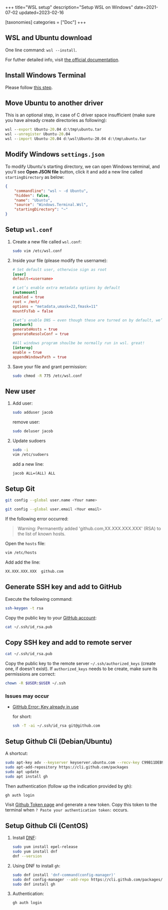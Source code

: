 +++
title="WSL setup"
description="Setup WSL on Windows"
date=2021-07-02
updated=2023-02-16

[taxonomies]
categories = ["Doc"]
+++

## WSL and Ubuntu download

One line command: `wsl --install`.

For futher detailed info, visit [the official documentation](https://docs.microsoft.com/en-us/windows/wsl/install-win10).

## Install Windows Terminal

Please follow [this step](https://learn.microsoft.com/en-us/windows/terminal/install).

## Move Ubuntu to another driver

This is an optional step, in case of C driver space insufficient (make sure you have already create directories as following):

```cmd
wsl --export Ubuntu-20.04 d:\tmp\ubuntu.tar
wsl --unregister Ubuntu-20.04
wsl --import Ubuntu-20.04 d:\wsl\Ubuntu-20.04 d:\tmp\ubuntu.tar
```

## Modify Windows `settings.json`

To modify Ubuntu's starting directory, we can open Windows terminal, and you'll see **Open JSON file** button, click it and add a new line called `startingDirectory` as below:

```json
{
    "commandline": "wsl ~ -d Ubuntu",
    "hidden": false,
    "name": "Ubuntu",
    "source": "Windows.Terminal.Wsl",
    "startingDirectory": "~"
}
```

## Setup `wsl.conf`

1. Create a new file called `wsl.conf`:

   ```sh
   sudo vim /etc/wsl.conf
   ```

1. Inside your file (please modify the username):

   ```conf
   # Set default user, otherwise sign as root
   [user]
   default=<username>

   # Let’s enable extra metadata options by default
   [automount]
   enabled = true
   root = /mnt/
   options = "metadata,umask=22,fmask=11"
   mountFsTab = false

   #Let’s enable DNS – even though these are turned on by default, we’ll specify here just to be explicit.
   [network]
   generateHosts = true
   generateResolvConf = true

   #All windows program shoulbe be normally run in wsl. great!
   [interop]
   enable = true
   appendWindowsPath = true
   ```

1. Save your file and grant permission:

   ```sh
   sudo chmod -R 775 /etc/wsl.conf
   ```

## New user

1. Add user:

   ```sh
   sudo adduser jacob
   ```

   remove user:

   ```sh
   sudo deluser jacob
   ```

1. Update sudoers

   ```sh
   sudo -i
   vim /etc/sudoers
   ```

   add a new line:

   ```txt
   jacob ALL=(ALL) ALL
   ```

## Setup Git

```sh
git config --global user.name <Your name>

git config --global user.email <Your email>
```

If the following error occurred:

> Warning: Permanently added 'github.com,XX.XXX.XXX.XXX' (RSA) to the list of known hosts.

Open the `hosts` file:

```sh
vim /etc/hosts
```

Add add the line:

```sh
XX.XXX.XXX.XXX  github.com
```

## Generate SSH key and add to GitHub

Execute the following command:

```sh
ssh-keygen -t rsa
```

Copy the public key to your [GitHub account](https://github.com/settings/keys):

```sh
cat ~/.ssh/id_rsa.pub
```

## Copy SSH key and add to remote server

```sh
cat ~/.ssh/id_rsa.pub
```

Copy the public key to the remote server `~/.ssh/authorized_keys` (create one, if doesn't exist).
If `authorized_keys` needs to be create, make sure its permissions are correct:

```sh
chown -R $USER:$USER ~/.ssh
```

### Issues may occur

- [GitHub Error: Key already in use](https://stackoverflow.com/questions/21160774/github-error-key-already-in-use)

  for short:

  ```sh
  ssh -T -ai ~/.ssh/id_rsa git@github.com
  ```

## Setup Github Cli (Debian/Ubuntu)

A shortcut:

```sh
sudo apt-key adv --keyserver keyserver.ubuntu.com --recv-key C99B11DEB97541F0
sudo apt-add-repository https://cli.github.com/packages
sudo apt update
sudo apt install gh
```

Then authentication (follow up the indication provided by gh):

```sh
gh auth login
```

Visit [Github Token page](https://github.com/settings/tokens) and generate a new token. Copy this token to the terminal when `? Paste your authentication token:` occurs.

## Setup Github Cli (CentOS)

1. Install [DNF](https://opensource.com/article/18/8/guide-yum-dnf):

   ```sh
   sudo yum install epel-release
   sudo yum install dnf
   dnf --version
   ```

1. Using DNF to install `gh`:

   ```sh
   sudo dnf install 'dnf-command(config-manager)'
   sudo dnf config-manager --add-repo https://cli.github.com/packages/rpm/gh-cli.repo
   sudo dnf install gh
   ```

1. Authentication:

   ```sh
   gh auth login
   ```
